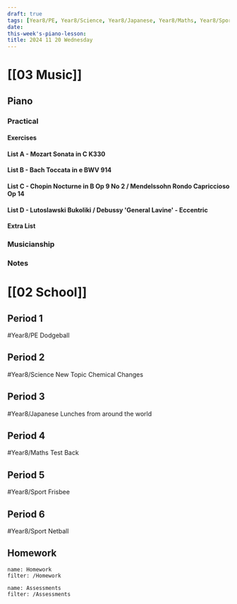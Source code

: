 ```yaml
---
draft: true
tags: [Year8/PE, Year8/Science, Year8/Japanese, Year8/Maths, Year8/Sport]
date: 
this-week's-piano-lesson:
title: 2024 11 20 Wednesday
---
```


# [[03 Music]]

## Piano

### Practical

#### Exercises

#### List A - Mozart Sonata in C K330

#### List B - Bach Toccata in e BWV 914

#### List C - Chopin Nocturne in B Op 9 No 2 / Mendelssohn Rondo Capriccioso Op 14

#### List D - Lutoslawski Bukoliki / Debussy 'General Lavine' - Eccentric

#### Extra List

### Musicianship

### Notes

# [[02 School]]

## Period 1

#Year8/PE
Dodgeball

## Period 2

#Year8/Science
New Topic
Chemical Changes

## Period 3

#Year8/Japanese
Lunches from around the world

## Period 4

#Year8/Maths
Test Back

## Period 5

#Year8/Sport
Frisbee

## Period 6

#Year8/Sport
Netball

## Homework

```todoist
name: Homework
filter: /Homework
```

```todoist
name: Assessments
filter: /Assessments
```
